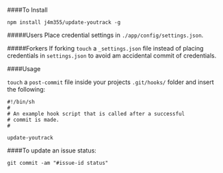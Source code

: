 ####To Install

    npm install j4m355/update-youtrack -g


#####Users
Place credential settings in ``./app/config/settings.json``.

#####Forkers
If forking ``touch`` a ``_settings.json`` file instead of placing credentials in ``settings.json`` to avoid am accidental commit of credentials.

####Usage

``touch`` a ``post-commit`` file inside your projects ``.git/hooks/`` folder and insert the following:

    #!/bin/sh
    #
    # An example hook script that is called after a successful
    # commit is made.
    #

    update-youtrack


####To update an issue status:
   
    git commit -am "#issue-id status"

